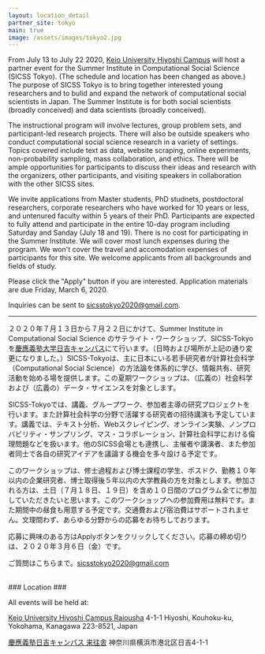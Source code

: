 ```yaml
---
layout: location_detail
partner_site: tokyo
main: true
image: /assets/images/tokyo2.jpg
---
```


From July 13 to July 22 2020, [Keio University Hiyoshi Campus](http://www.hc.keio.ac.jp/en/index.html) will host a partner event for the Summer Institute in Computational Social Science (SICSS Tokyo). (The schedule and location has been changed as above.) The purpose of SICSS Tokyo is to bring together interested young researchers and to bulid and expand the network of computational social scientists in Japan. The Summer Institute is for both social scientists (broadly conceived) and data scientists (broadly conceived).

The instructional program will involve lectures, group problem sets, and participant-led research projects. There will also be outside speakers who conduct computational social science research in a variety of settings. Topics covered include text as data, website scraping, online experiments, non-probability sampling, mass collaboration, and ethics. There will be ample opportunities for participants to discuss their ideas and research with the organizers, other participants, and visiting speakers in collaboration with the other SICSS sites.

We invite applications from Master students, PhD studnets, postdoctoral researchers, corporate researchers who have worked for 10 years or less, and untenured faculty within 5 years of their PhD. Participants are expected to fully attend and participate in the entire 10-day program including Saturday and Sanday (July 18 and 19). There is no cost for participating in the Summer Institute. We will cover most lunch expenses during the program. We won't cover the travel and accomodation expenses of participants for this site. We welcome applicants from all backgrounds and fields of study.

Please click the "Apply" button if you are interested. Application materials are due Friday, March 6, 2020.

Inquiries can be sent to sicsstokyo2020@gmail.com.

---

２０２０年７月１３日から７月２２日にかけて、Summer Institute in Computational Social Science のサテライト・ワークショップ、SICSS-Tokyoを[慶應義塾大学日吉キャンパス](http://www.hc.keio.ac.jp/)にて行います。（日時および場所が上記の通り変更になりました。）SICSS-Tokyoは、主に日本にいる若手研究者が計算社会科学（Computational Social Science）の方法論を体系的に学び、情報共有、研究活動を始める場を提供します。この夏期ワークショップは、（広義の）社会科学および（広義の）データ・サイエンスを対象とします。

SICSS-Tokyoでは、講義、グループワーク、参加者主導の研究プロジェクトを行います。また計算社会科学の分野で活躍する研究者の招待講演も予定しています。講義では、テキスト分析、Webスクレイピング、オンライン実験、ノンプロバビリティ・サンプリング、マス・コラボレーション、計算社会科学における倫理問題などを扱います。他のSICSS会場とも連携し、主催者や講演者、また参加者同士で各自の研究アイデアを議論する機会を多々設ける予定です。

このワークショップは、修士過程および博士課程の学生、ポスドク、勤務１０年以内の企業研究者、博士取得後５年以内の大学教員の方を対象とします。参加される方は、土日（７月１８日、１９日）を含め１０日間のプログラム全てに参加していただきたいと思います。このワークショップへの参加費用は無料です。また期間中の昼食も用意する予定です。交通費および宿泊費はサポートされません。文理問わず、あらゆる分野からの応募をお待ちしております。

応募に興味のある方はApplyボタンをクリックしてください。応募の締め切りは、２０２０年３月６日（金）です。

ご質問はこちらまで。sicsstokyo2020@gmail.com

<br />
### Location
### <a name="location"></a>

All events will be held at:

[Keio University Hiyoshi Campus Raiousha](http://www.hc.keio.ac.jp/en/index.html)
4-1-1 Hiyoshi, Kouhoku-ku, Yokohama, Kanagawa 223-8521, Japan

[慶應義塾日吉キャンパス 来往舎](http://www.hc.keio.ac.jp/ja/hiyoshi_campus/guide/)
神奈川県横浜市港北区日吉4-1-1